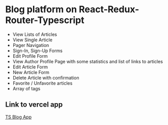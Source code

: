 # Blog platform on React-Redux-Router-Typescript

* View Lists of Articles
* View Single Article
* Pager Navigation
* Sign-In, Sign-Up Forms
* Edit Profile Form
* View Author Profile Page with some statistics and list of links to articles
* Edit Article Form
* New Article Form
* Delete Article with confirmation
* Favorite / Unfavorite articles
* Array of tags

## Link to vercel app

[TS Blog App](https://tsblog.vercel.app)